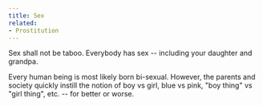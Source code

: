 ```yaml
---
title: Sex
related:
- Prostitution
---
```


Sex shall not be taboo.
Everybody has sex -- including your daughter and grandpa.

Every human being is most likely born bi-sexual.
However, the parents and society quickly instill the notion of boy vs girl, blue vs pink, "boy thing" vs "girl thing", etc. -- for better or worse.
